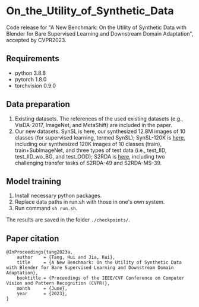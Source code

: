 # On_the_Utility_of_Synthetic_Data
Code release for "A New Benchmark: On the Utility of Synthetic Data with Blender for Bare Supervised Learning and Downstream Domain Adaptation", accepted by CVPR2023.

## Requirements
- python 3.8.8
- pytorch 1.8.0
- torchvision 0.9.0

## Data preparation
1. Existing datasets. The references of the used existing datasets (e.g., VisDA-2017, ImageNet, and MetaShift) are included in the paper.
2. Our new datasets. SynSL is here, our synthesized 12.8M images of 10 classes (for supervised learning, termed SynSL); SynSL-120K is [here](https://pan.baidu.com/s/10rbAZYQfST1ZhndjOpbDuQ?pwd=av1k), including our synthesized 120K images of 10 classes (train), train+SubImageNet, and three types of test data (i.e., test_IID, test_IID_wo_BG, and test_OOD); S2RDA is [here](https://pan.baidu.com/s/17C5lRDf7cpGR1kAVS2jS-Q?pwd=61tt), including two challenging transfer tasks of S2RDA-49 and S2RDA-MS-39.

## Model training
1. Install necessary python packages.
2. Replace data paths in run.sh with those in one's own system. 
3. Run command `sh run.sh`.

The results are saved in the folder `./checkpoints/`.

## Paper citation
```
@InProceedings{tang2023a,
    author    = {Tang, Hui and Jia, Kui},
    title     = {A New Benchmark: On the Utility of Synthetic Data with Blender for Bare Supervised Learning and Downstream Domain Adaptation},
    booktitle = {Proceedings of the IEEE/CVF Conference on Computer Vision and Pattern Recognition (CVPR)},
    month     = {June},
    year      = {2023},
}
```
